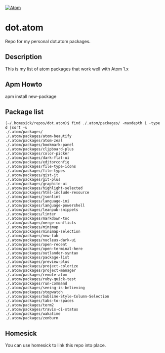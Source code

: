 [![Atom](https://cloud.githubusercontent.com/assets/72919/2874231/3af1db48-d3dd-11e3-98dc-6066f8bc766f.png)](https://atom.io/)

# dot.atom
Repo for my personal dot.atom packages.


## Description

This is my list of atom packages that work well with Atom 1.x

## Apm Howto 

apm install new-package

## Package list
```
(~/.homesick/repos/dot.atom)$ find ./.atom/packages/ -maxdepth 1 -type d |sort -u
./.atom/packages/
./.atom/packages/atom-beautify
./.atom/packages/atom-zeal
./.atom/packages/bookmark-panel
./.atom/packages/clipboard-plus
./.atom/packages/color-picker
./.atom/packages/dark-flat-ui
./.atom/packages/editorconfig
./.atom/packages/file-type-icons
./.atom/packages/file-types
./.atom/packages/gist-it
./.atom/packages/git-plus
./.atom/packages/graphite-ui
./.atom/packages/highlight-selected
./.atom/packages/html-include-resource
./.atom/packages/jsonlint
./.atom/packages/language-ini
./.atom/packages/language-powershell
./.atom/packages/leanpub-snippets
./.atom/packages/linter
./.atom/packages/markdown-toc
./.atom/packages/merge-conflicts
./.atom/packages/minimap
./.atom/packages/minimap-selection
./.atom/packages/new-tab
./.atom/packages/nucleus-dark-ui
./.atom/packages/open-recent
./.atom/packages/open-terminal-here
./.atom/packages/outlander-syntax
./.atom/packages/package-list
./.atom/packages/preview-plus
./.atom/packages/project-colorize
./.atom/packages/project-manager
./.atom/packages/remote-atom
./.atom/packages/ruby-quick-test
./.atom/packages/run-command
./.atom/packages/seeing-is-believing
./.atom/packages/stopwatch
./.atom/packages/Sublime-Style-Column-Selection
./.atom/packages/tabs-to-spaces
./.atom/packages/term2
./.atom/packages/travis-ci-status
./.atom/packages/wakatime
./.atom/packages/zenburn
```

## Homesick

You can use homesick to link this repo into place.
